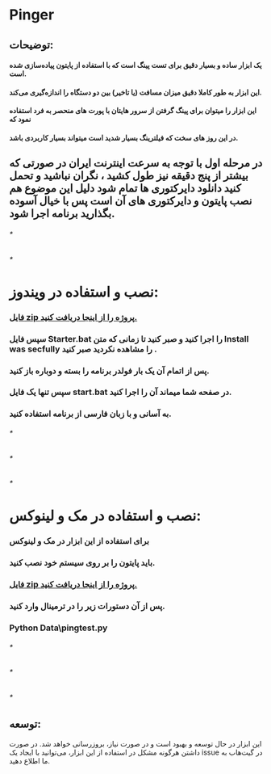 # Pinger


## توضیحات:

#### یک ابزار ساده و بسیار دقیق برای تست پینگ است که با استفاده از پایتون پیاده‌سازی شده است.
#### این ابزار به طور کاملا دقیق میزان مسافت (یا تاخیر) بین دو دستگاه را اندازه‌گیری می‌کند.
#### این ابزار را میتوان برای پینگ گرفتن از سرور هایتان با پورت های منحصر به فرد استفاده نمود که
#### در این روز های سخت که فیلترینگ بسیار شدید است میتواند بسیار کاربردی باشد.

## در مرحله اول با توجه به سرعت اینترنت ایران در صورتی که بیشتر از پنج دقیقه نیز طول کشید ، نگران نباشید و تحمل کنید دانلود دایرکتوری ها تمام شود دلیل این موضوع هم نصب پایتون و دایرکتوری های آن است پس با خیال آسوده بگذارید برنامه اجرا شود.

###### *

###### *

# نصب و استفاده در ویندوز:
### [ فایل zip پروژه را از اینجا دریافت کنید.](https://github.com/m-mjd/Pinger/archive/refs/heads/main.zip)
###  سپس فایل Starter.bat را اجرا کنید و صبر کنید تا زمانی که متن Install was secfully را مشاهده نکردید صبر کنید .
### پس از اتمام آن یک بار فولدر برنامه را بسته و دوباره باز کنید.
###  سپس تنها یک فایل start.bat در صفحه شما میماند  آن را اجرا کنید.
### به آسانی و با زبان فارسی از برنامه استفاده کنید.
###### *

###### *

###### *
# نصب و استفاده در مک و لینوکس:
### برای استفاده از این ابزار در مک و لینوکس
### باید پایتون را بر روی سیستم خود نصب کنید.
### [ فایل zip پروژه را از اینجا دریافت کنید.](https://github.com/m-mjd/Pinger/archive/refs/heads/main.zip)
### پس از آن دستورات زیر را در ترمینال وارد کنید.

### Python Data\pingtest.py

###### *

###### *

###### *

## توسعه:
این ابزار در حال توسعه و بهبود است و در صورت نیاز، بروزرسانی خواهد شد. در صورت داشتن هرگونه مشکل در استفاده از این ابزار، می‌توانید با ایجاد یک issue در گیت‌هاب به ما اطلاع دهید.




